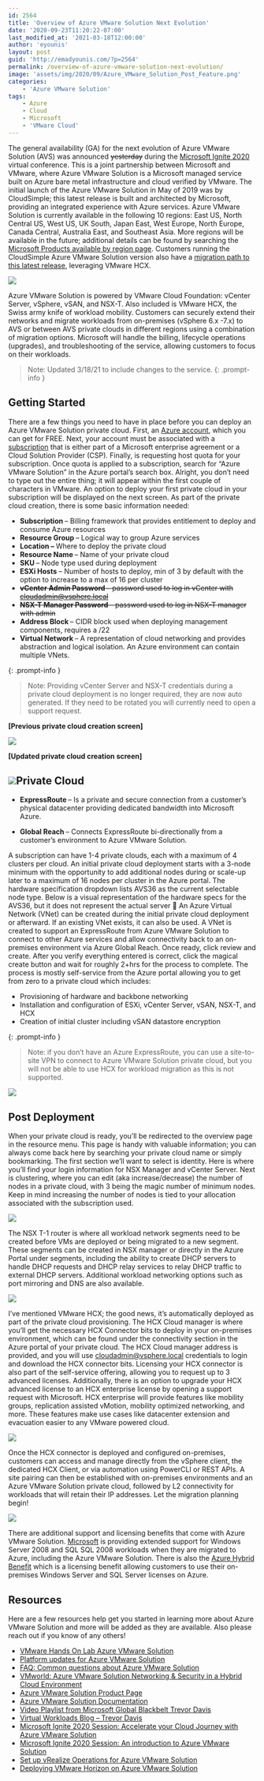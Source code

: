 ```yaml
---
id: 2564
title: 'Overview of Azure VMware Solution Next Evolution'
date: '2020-09-23T11:20:22-07:00'
last_modified_at: '2021-03-18T12:00:00'
author: 'eyounis'
layout: post
guid: 'http://emadyounis.com/?p=2564'
permalink: /overview-of-azure-vmware-solution-next-evolution/
image: 'assets/img/2020/09/Azure_VMware_Solution_Post_Feature.png'
categories:
    - 'Azure VMware Solution'
tags:
    - Azure
    - Cloud
    - Microsoft
    - 'VMware Cloud'
---
```


<span data-preserver-spaces="true">The general availability (GA) for the next evolution of Azure VMware Solution (AVS) was announced <del>yesterday</del> during the [Microsoft Ignite 2020](https://news.microsoft.com/ignite-2020-book-of-news/#158-next-generation-azure-vmware-solution-now-generally-available) virtual conference. This is a joint partnership between Microsoft and VMware, where Azure VMware Solution is a Microsoft managed service built on Azure bare metal infrastructure and cloud verified by VMware. The initial launch of the Azure VMware Solution in May of 2019 was by CloudSimple; this latest release is built and architected by Microsoft, providing an integrated experience with Azure services. Azure VMware Solution is currently available in the following 10 regions: East US, North Central US, West US, UK South, Japan East, West Europe, North Europe, Canada Central, Australia East, and Southeast Asia. More regions will be available in the future; additional details can be found by searching the </span>[<span data-preserver-spaces="true">Microsoft Products available by region page</span>](https://azure.microsoft.com/en-us/global-infrastructure/services/?products=azure-vmware&regions=all)<span data-preserver-spaces="true">. Customers running the CloudSimple Azure VMware Solution version also have a </span>[<span data-preserver-spaces="true">migration path to this latest release</span>](https://docs.microsoft.com/en-us/azure/azure-vmware/faq)<span data-preserver-spaces="true">, leveraging VMware HCX.</span>

![](https://emadyounis.com/assets/img/2020/09/Azure-VMware-Solution-Releases.jpg?resize=723%2C362)

Azure VMware Solution is powered by VMware Cloud Foundation: vCenter Server, vSphere, vSAN, and NSX-T. Also included is VMware HCX, the Swiss army knife of workload mobility. Customers can securely extend their networks and migrate workloads from on-premises (vSphere 6.x -7.x) to AVS or between AVS private clouds in different regions using a combination of migration options. Microsoft will handle the billing, lifecycle operations (upgrades), and troubleshooting of the service, allowing customers to focus on their workloads.

> Note: Updated 3/18/21 to include changes to the service.
{: .prompt-info }
## Getting Started

<span data-preserver-spaces="true">There are a few things you need to have in place before you can deploy an Azure VMware Solution private cloud. First, an </span>[<span data-preserver-spaces="true">Azure account</span>](https://azure.microsoft.com/en-us/free/)<span data-preserver-spaces="true">, which you can get for FREE. Next, your account must be associated with a </span>[<span data-preserver-spaces="true">subscription</span>](https://docs.microsoft.com/en-us/azure/azure-vmware/enable-azure-vmware-solution#eligibility-criteria)<span data-preserver-spaces="true"> that is either part of a Microsoft enterprise agreement or a Cloud Solution Provider (CSP). Finally, is requesting host quota for your subscription. Once quota is applied to a subscription, search for “Azure VMware Solution” in the Azure portal’s search box. Alright, you don’t need to type out the entire thing; it will appear within the first couple of characters in VMware. An option to deploy your first private cloud in your subscription will be displayed on the next screen. As part of the private cloud creation, there is some basic information needed:</span>

- **<span data-preserver-spaces="true">Subscription </span>**<span data-preserver-spaces="true">– Billing framework that provides entitlement to deploy and consume Azure resources</span>
- **<span data-preserver-spaces="true">Resource Group </span>**<span data-preserver-spaces="true">– Logical way to group Azure services</span>
- **<span data-preserver-spaces="true">Location – </span>**<span data-preserver-spaces="true">Where to deploy the private cloud</span>
- **<span data-preserver-spaces="true">Resource Name </span>**<span data-preserver-spaces="true">– Name of your private cloud</span>
- **<span data-preserver-spaces="true">SKU </span>**<span data-preserver-spaces="true">– Node type used during deployment</span>
- <span data-preserver-spaces="true">**ESXi Hosts** – Number of hosts to deploy, min of 3 by default with the option to increase to a max of 16 per cluster</span>
- <del>**<span data-preserver-spaces="true">vCenter Admin Password </span>**<span data-preserver-spaces="true">– password used to log in vCenter with cloudadmin@vsphere.local</span></del>
- <del>**<span data-preserver-spaces="true">NSX-T Manager Password </span>**<span data-preserver-spaces="true">– password used to log in NSX-T manager with admin </span></del>
- **<span data-preserver-spaces="true">Address Block </span>**– <span data-preserver-spaces="true">CIDR block used when deploying management components, requires a /22</span>
- **<span data-preserver-spaces="true">Virtual Network </span>**<span data-preserver-spaces="true">– A representation of cloud networking and provides abstraction and logical isolation. An Azure environment can contain multiple VNets.</span>


{: .prompt-info }
> Note: Providing vCenter Server and NSX-T credentials during a private cloud deployment is no longer required, they are now auto generated. If they need to be rotated you will currently need to open a support request.

**\[Previous private cloud creation screen\]**

![](https://emadyounis.com/assets/img/2020/09/Create-Private-Cloud-Final-Image.jpg?resize=1718%2C1810)

**\[Updated private cloud creation screen\]**

## ![](https://emadyounis.com/assets/img/2020/09/Updated-AVS-Deployment.jpg?resize=1840%2C1738)Private Cloud

- **<span data-preserver-spaces="true">ExpressRoute </span>**<span data-preserver-spaces="true">– Is a private and secure connection from a customer’s physical datacenter providing dedicated bandwidth into Microsoft Azure. </span>

- **<span data-preserver-spaces="true">Global Reach </span>**<span data-preserver-spaces="true">– Connects ExpressRoute bi-directionally from a customer’s environment to Azure VMware Solution. </span>
  
A subscription can have 1-4 private clouds, each with a maximum of 4 clusters per cloud. An initial private cloud deployment starts with a 3-node minimum with the opportunity to add additional nodes during or scale-up later to a maximum of 16 nodes per cluster in the Azure portal. The hardware specification dropdown lists AVS36 as the current selectable node type. Below is a visual representation of the hardware specs for the AVS36, but it does not represent the actual server 🙂 An Azure Virtual Network (VNet) can be created during the initial private cloud deployment or afterward. If an existing VNet exists, it can also be used. A VNet is created to support an ExpressRoute from Azure VMware Solution to connect to other Azure services and allow connectivity back to an on-premises environment via Azure Global Reach. Once ready, click review and create. After you verify everything entered is correct, click the magical create button and wait for roughly 2+hrs for the process to complete. The process is mostly self-service from the Azure portal allowing you to get from zero to a private cloud which includes:

- <span data-preserver-spaces="true">Provisioning of hardware and backbone networking</span>
- <span data-preserver-spaces="true">Installation and configuration of ESXi, vCenter Server, vSAN, NSX-T, and HCX</span>
- <span data-preserver-spaces="true">Creation of initial cluster including vSAN datastore encryption</span>

{: .prompt-info }
>Note: if you don’t have an Azure ExpressRoute, you can use a site-to-site VPN to connect to Azure VMware Solution private cloud, but you will not be able to use HCX for workload migration as this is not supported.   

![](https://emadyounis.com/assets/img/2020/09/AVS-Server.jpg?resize=703%2C560)

## Post Deployment

When your private cloud is ready, you’ll be redirected to the overview page in the resource menu. This page is handy with valuable information; you can always come back here by searching your private cloud name or simply bookmarking. The first section we’ll want to select is identity. Here is where you’ll find your login information for NSX Manager and vCenter Server. Next is clustering, where you can edit (aka increase/decrease) the number of nodes in a private cloud, with 3 being the magic number of minimum nodes. Keep in mind increasing the number of nodes is tied to your allocation associated with the subscription used.

![](https://emadyounis.com/assets/img/2020/09/Azure-VMware-Solution-Identity-Final-Image.jpg?resize=966%2C555)

The NSX T-1 router is where all workload network segments need to be created before VMs are deployed or being migrated to a new segment. These segments can be created in NSX manager or directly in the Azure Portal under segments, including the ability to create DHCP servers to handle DHCP requests and DHCP relay services to relay DHCP traffic to external DHCP servers. Additional workload networking options such as port mirroring and DNS are also available.

![](https://emadyounis.com/assets/img/2020/09/AVS-Workload-Networking-scaled.jpg?resize=2560%2C1385)

I’ve mentioned VMware HCX; the good news, it’s automatically deployed as part of the private cloud provisioning. The HCX Cloud manager is where you’ll get the necessary HCX Connector bits to deploy in your on-premises environment, which can be found under the connectivity section in the Azure portal of your private cloud. The HCX Cloud manager address is provided, and you will use cloudadmin@vsphere.local credentials to login and download the HCX connector bits. Licensing your HCX connector is also part of the self-service offering, allowing you to request up to 3 advanced licenses. Additionally, there is an option to upgrade your HCX advanced license to an HCX enterprise license by opening a support request with Microsoft. HCX enterprise will provide features like mobility groups, replication assisted vMotion, mobility optimized networking, and more. These features make use cases like datacenter extension and evacuation easier to any VMware powered cloud.

![](https://emadyounis.com/assets/img/2020/09/Azure-VMware-Solution-HCX-Final-Image.jpg?resize=747%2C411)

Once the HCX connector is deployed and configured on-premises, customers can access and manage directly from the vSphere client, the dedicated HCX Client, or via automation using PowerCLI or REST APIs. A site pairing can then be established with on-premises environments and an Azure VMware Solution private cloud, followed by L2 connectivity for workloads that will retain their IP addresses. Let the migration planning begin!

![](https://emadyounis.com/assets/img/2020/09/Azure-VMware-Solution-vCenter-Final-Image.jpg?resize=1226%2C776)

<span data-preserver-spaces="true">There are additional support and licensing benefits that come with Azure VMware Solution. </span>[<span data-preserver-spaces="true">Microsoft</span>](https://support.microsoft.com/en-us/help/4456242/end-of-support-for-sql-server-2008-and-sql-server-2008-r2)<span data-preserver-spaces="true"> is providing extended support for Windows Server 2008 and SQL SQL 2008 workloads when they are migrated to Azure, including the Azure VMware Solution. There is also the </span>[<span data-preserver-spaces="true">Azure Hybrid Benefit</span>](https://azure.microsoft.com/en-us/pricing/hybrid-benefit/)<span data-preserver-spaces="true"> which is a licensing benefit allowing customers to use their on-premises Windows Server and SQL Server licenses on Azure.</span>

## Resources

Here are a few resources help get you started in learning more about Azure VMware Solution and more will be added as they are available. Also please reach out if you know of any others!

- [VMware Hands On Lab Azure VMware Solution](http://hol.pub/avs)
- [Platform updates for Azure VMware Solution](https://docs.microsoft.com/en-us/azure/azure-vmware/azure-vmware-solution-platform-updates?WT.mc_id=enterprise-0000-shkuehn)
- [FAQ: Common questions about Azure VMware Solution](https://docs.microsoft.com/en-us/azure/azure-vmware/faq)
- [VMworld: Azure VMware Solution Networking &amp; Security in a Hybrid Cloud Environment](https://www.vmworld.com/en/video-library/video-landing.html?sessionid=1586528544020001TS4T)
- [Azure VMware Solution Product Page](https://azure.microsoft.com/en-us/services/azure-vmware/)
- [Azure VMware Solution Documentation](https://docs.microsoft.com/en-us/azure/azure-vmware/)
- [Video Playlist from Microsoft Global Blackbelt Trevor Davis](https://www.youtube.com/watch?v=qASXi5xrFzM&list=PLS9k3ksxRe_l-UpfAjmi0BoDSpo6AtLyh)
- [Virtual Workloads Blog – Trevor Davis](https://www.virtualworkloads.com/)
- [Microsoft Ignite 2020 Session: Accelerate your Cloud Journey with Azure VMware Solution](https://myignite.microsoft.com/sessions/adcaabd7-9038-45d0-8e41-cf5fa3be5f1e)
- [Microsoft Ignite 2020 Session: An introduction to Azure VMware Solution](https://myignite.microsoft.com/sessions/1515e183-53a5-49e0-b39a-34c81d913ed2)
- [Set up vRealize Operations for Azure VMware Solution](https://docs.microsoft.com/en-us/azure/azure-vmware/vrealize-operations-for-avs)
- [Deploying VMware Horizon on Azure VMware Solution](https://docs.vmware.com/en/VMware-Horizon/2006/horizon-installation/GUID-76CF25F7-B26A-4C6D-A5C5-F18D3A56590A.html)
